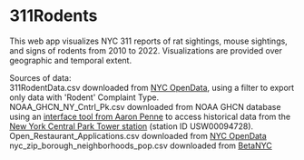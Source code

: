 # 311Rodents

This web app visualizes NYC 311 reports of rat sightings, mouse sightings, and signs of rodents from 2010 to 2022. 
Visualizations are provided over geographic and temporal extent. 


Sources of data:  
311RodentData.csv downloaded from [NYC OpenData](https://data.cityofnewyork.us/Social-Services/311-Service-Requests-from-2010-to-Present/erm2-nwe9), using a filter to export only data with 'Rodent' Complaint Type.  
NOAA_GHCN_NY_Cntrl_Pk.csv downloaded from NOAA GHCN database using an [interface tool from Aaron Penne](https://github.com/aaronpenne/get_noaa_ghcn_data) to access historical data from the [New York Central Park Tower station](https://www.ncdc.noaa.gov/cdo-web/datasets/GHCND/stations/GHCND:USW00094728/detail) (station ID USW00094728).  
Open_Restaurant_Applications.csv downloaded from [NYC OpenData](https://data.cityofnewyork.us/Transportation/Open-Restaurant-Applications/pitm-atqc)
nyc_zip_borough_neighborhoods_pop.csv downloaded from [BetaNYC](https://data.beta.nyc/en/dataset/pediacities-nyc-neighborhoods/resource/7caac650-d082-4aea-9f9b-3681d568e8a5)
